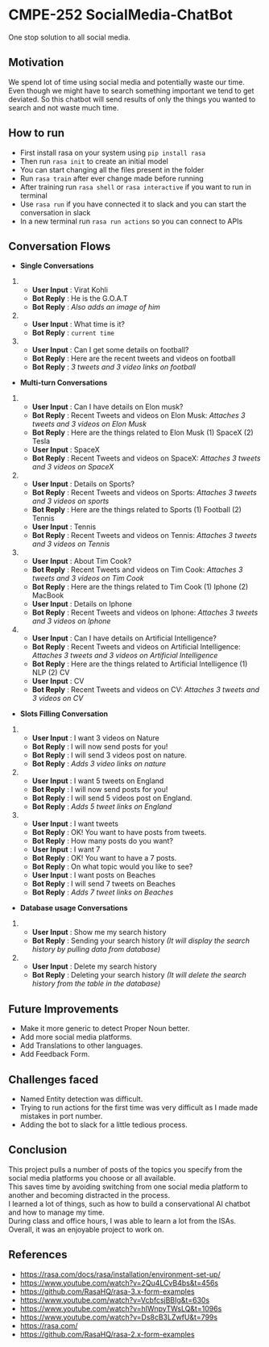 # CMPE-252 SocialMedia-ChatBot
One stop solution to all social media.

## Motivation
We spend lot of time using social media and potentially waste our time. Even though we might have to search something important we tend to get deviated. So this chatbot will send results of only the things you wanted to search and not waste much time.  

## How to run
- First install rasa on your system using `pip install rasa`
- Then run `rasa init` to create an initial model
- You can start changing all the files present in the folder
- Run `rasa train` after ever change made before running
- After training run `rasa shell` or `rasa interactive` if you want to run in terminal
- Use `rasa run` if you have connected it to slack and you can start the conversation in slack
- In a new terminal run `rasa run actions` so you can connect to APIs  
## Conversation Flows
- **Single Conversations**
 1. - **User Input** : Virat Kohli
    - **Bot Reply** : He is the G.O.A.T  
    - **Bot Reply** : *Also adds an image of him*  
 2. - **User Input** : What time is it?
    - **Bot Reply** : `current time`
 3. - **User Input** : Can I get some details on football?
    - **Bot Reply** : Here are the recent tweets and videos on football  
    - **Bot Reply** : *3 tweets and 3 video links on football*  


- **Multi-turn Conversations**
 1. - **User Input** : Can I have details on Elon musk?
    - **Bot Reply** : Recent Tweets and videos on Elon Musk: *Attaches 3 tweets and 3 videos on Elon Musk*
    - **Bot Reply** : Here are the things related to Elon Musk (1) SpaceX (2) Tesla
    - **User Input** : SpaceX
    - **Bot Reply** : Recent Tweets and videos on SpaceX: *Attaches 3 tweets and 3 videos on SpaceX*
 2. - **User Input** : Details on Sports?
    - **Bot Reply** : Recent Tweets and videos on Sports: *Attaches 3 tweets and 3 videos on sports*
    - **Bot Reply** : Here are the things related to Sports (1) Football (2) Tennis
    - **User Input** : Tennis
    - **Bot Reply** : Recent Tweets and videos on Tennis: *Attaches 3 tweets and 3 videos on Tennis*
 3. - **User Input** : About Tim Cook?
    - **Bot Reply** : Recent Tweets and videos on Tim Cook: *Attaches 3 tweets and 3 videos on Tim Cook*
    - **Bot Reply** : Here are the things related to Tim Cook (1) Iphone (2) MacBook
    - **User Input** : Details on Iphone
    - **Bot Reply** : Recent Tweets and videos on Iphone: *Attaches 3 tweets and 3 videos on Iphone*
 4. - **User Input** : Can I have details on Artificial Intelligence?
    - **Bot Reply** : Recent Tweets and videos on Artificial Intelligence: *Attaches 3 tweets and 3 videos on Artificial Intelligence*
    - **Bot Reply** : Here are the things related to Artificial Intelligence (1) NLP (2) CV
    - **User Input** : CV
    - **Bot Reply** : Recent Tweets and videos on CV: *Attaches 3 tweets and 3 videos on CV*  

- **Slots Filling Conversation**
 1. - **User Input** : I want 3 videos on Nature
    - **Bot Reply** : I will now send posts for you!
    - **Bot Reply** : I will send 3 videos post on nature.
    - **Bot Reply** : *Adds 3 video links on nature*
 2. - **User Input** : I want 5 tweets on England
    - **Bot Reply** : I will now send posts for you!
    - **Bot Reply** : I will send 5 videos post on England.
    - **Bot Reply** : *Adds 5 tweet links on England*
 3. - **User Input** : I want tweets
    - **Bot Reply** : OK! You want to have posts from tweets.      
    - **Bot Reply** : How many posts do you want?  
    - **User Input** : I want 7
    - **Bot Reply** : OK! You want to have a 7 posts.
    - **Bot Reply** : On what topic would you like to see?
    - **User Input** : I want posts on Beaches
    - **Bot Reply** : I will send 7 tweets on Beaches
    - **Bot Reply** : *Adds 7 tweet links on Beaches*  

- **Database usage Conversations**
 1. - **User Input** : Show me my search history
    - **Bot Reply** : Sending your search history *(It will display the search history by pulling data from database)*
 2. - **User Input** : Delete my search history
    - **Bot Reply** : Deleting your search history *(It will delete the search history from the table in the database)*  

## Future Improvements
- Make it more generic to detect Proper Noun better.
- Add more social media platforms.
- Add Translations to other languages.
- Add Feedback Form.
## Challenges faced
- Named Entity detection was difficult.
- Trying to run actions for the first time was very difficult as I made made mistakes in port number.
- Adding the bot to slack for a little tedious process.
## Conclusion
This project pulls a number of posts of the topics you specify from the social media platforms you choose or all available.  
This saves time by avoiding switching from one social media platform to another and becoming distracted in the process.  
I learned a lot of things, such as how to build a conservational AI chatbot and how to manage my time.  
During class and office hours, I was able to learn a lot from the ISAs.  
Overall, it was an enjoyable project to work on.  
## References
- https://rasa.com/docs/rasa/installation/environment-set-up/
- https://www.youtube.com/watch?v=2Qu4LCvB4bs&t=456s
- https://github.com/RasaHQ/rasa-3.x-form-examples
- https://www.youtube.com/watch?v=VcbfcsjBBIg&t=630s
- https://www.youtube.com/watch?v=hIWnpyTWsLQ&t=1096s
- https://www.youtube.com/watch?v=Ds8cB3LZwfU&t=799s
- https://rasa.com/
- https://github.com/RasaHQ/rasa-2.x-form-examples
